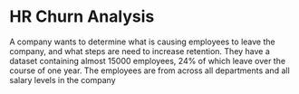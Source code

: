# HR Churn Analysis

A company wants to determine what is causing employees to leave the company, and what steps are need to increase retention. They have a dataset containing almost 15000 employees, 24% of which leave over the course of one year. The employees are from across all departments and all salary levels in the company
